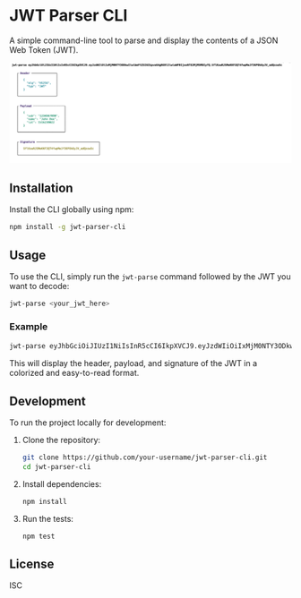 # JWT Parser CLI

A simple command-line tool to parse and display the contents of a JSON Web Token (JWT).

![Screenshot of the CLI output](output.png)

## Installation

Install the CLI globally using npm:

```bash
npm install -g jwt-parser-cli
```

## Usage

To use the CLI, simply run the `jwt-parse` command followed by the JWT you want to decode:

```bash
jwt-parse <your_jwt_here>
```

### Example

```bash
jwt-parse eyJhbGciOiJIUzI1NiIsInR5cCI6IkpXVCJ9.eyJzdWIiOiIxMjM0NTY3ODkwIiwibmFtZSI6IkpvaG4gRG9lIiwiaWF0IjoxNTE2MjM5MDIyfQ.SflKxwRJSMeKKF2QT4fwpMeJf36POk6yJV_adQssw5c
```

This will display the header, payload, and signature of the JWT in a colorized and easy-to-read format.

## Development

To run the project locally for development:

1.  Clone the repository:
    ```bash
    git clone https://github.com/your-username/jwt-parser-cli.git
    cd jwt-parser-cli
    ```
2.  Install dependencies:
    ```bash
    npm install
    ```
3.  Run the tests:
    ```bash
    npm test
    ```

## License

ISC
